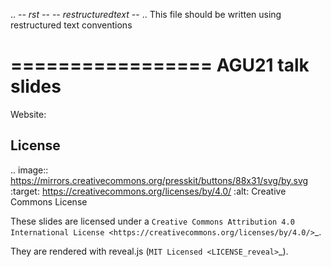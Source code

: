 .. -*- rst -*- -*- restructuredtext -*-
.. This file should be written using restructured text conventions

=================
AGU21 talk slides
=================

Website: 

License
-------

.. image:: https://mirrors.creativecommons.org/presskit/buttons/88x31/svg/by.svg
        :target: https://creativecommons.org/licenses/by/4.0/
        :alt: Creative Commons License

These slides are licensed under a `Creative Commons Attribution 4.0 International License <https://creativecommons.org/licenses/by/4.0/>`_.

They are rendered with reveal.js (`MIT Licensed <LICENSE_reveal>`_).

